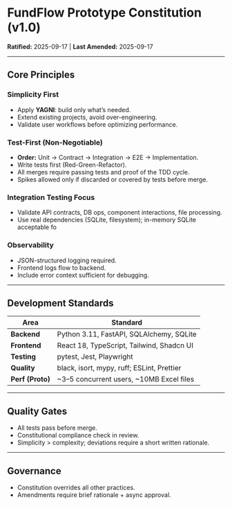 # FundFlow Prototype Constitution (v1.0)

**Ratified:** 2025-09-17 | **Last Amended:** 2025-09-17  

---

## Core Principles

### Simplicity First
- Apply **YAGNI**: build only what’s needed.  
- Extend existing projects, avoid over-engineering.  
- Validate user workflows before optimizing performance.  

### Test-First (Non-Negotiable)
- **Order:** Unit → Contract → Integration → E2E → Implementation.  
- Write tests first (Red-Green-Refactor).  
- All merges require passing tests and proof of the TDD cycle.  
- Spikes allowed only if discarded or covered by tests before merge.  

### Integration Testing Focus
- Validate API contracts, DB ops, component interactions, file processing.  
- Use real dependencies (SQLite, filesystem); in-memory SQLite acceptable fo

### Observability
- JSON-structured logging required.  
- Frontend logs flow to backend.  
- Include error context sufficient for debugging.  

---

## Development Standards

| Area          | Standard |
|---------------|----------|
| **Backend**   | Python 3.11, FastAPI, SQLAlchemy, SQLite |
| **Frontend**  | React 18, TypeScript, Tailwind, Shadcn UI |
| **Testing**   | pytest, Jest, Playwright |
| **Quality**   | black, isort, mypy, ruff; ESLint, Prettier |
| **Perf (Proto)** | ~3–5 concurrent users, ~10MB Excel files |

---

## Quality Gates
- All tests pass before merge.  
- Constitutional compliance check in review.  
- Simplicity > complexity; deviations require a short written rationale.  

---

## Governance
- Constitution overrides all other practices.  
- Amendments require brief rationale + async approval.  